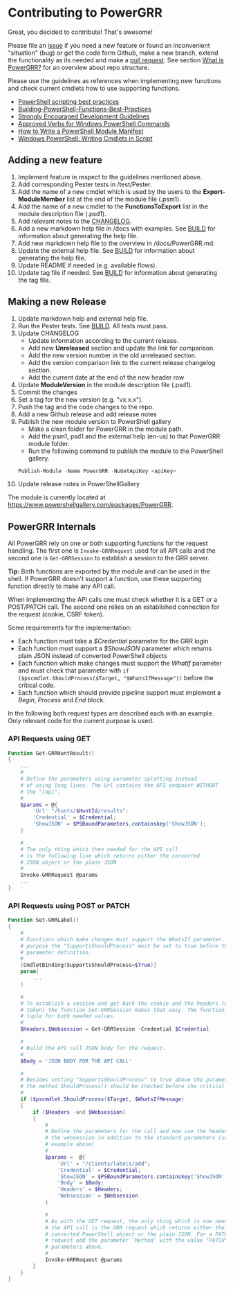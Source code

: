 # Contributing to PowerGRR

Great, you decided to contribute! That's awesome!

Please file an [issue](https://github.com/swisscom/PowerGRR/issues) if you
need a new feature or found an inconvenient "situation" (bug) or get the code
form Github, make a new branch, extend the functionality as its needed and
make a [pull request](https://github.com/swisscom/PowerGRR/pulls). See section
[What is PowerGRR?](README.md#what-is-powergrr) for an overview about repo
structure.

Please use the guidelines as references when implementing new functions and
check current cmdlets how to use supporting functions.

* [PowerShell scripting best practices](https://blogs.technet.microsoft.com/pstips/2014/06/17/powershell-scripting-best-practices/)
* [Building-PowerShell-Functions-Best-Practices](http://ramblingcookiemonster.github.io/Building-PowerShell-Functions-Best-Practices/)
* [Strongly Encouraged Development Guidelines](https://msdn.microsoft.com/en-us/library/dd878270(v=vs.85).aspx)
* [Approved Verbs for Windows PowerShell Commands](https://msdn.microsoft.com/en-us/library/ms714428(v=vs.85).aspx)
* [How to Write a PowerShell Module Manifest](https://msdn.microsoft.com/en-us/library/dd878337(v=vs.85).aspx)
* [Windows PowerShell: Writing Cmdlets in Script](https://technet.microsoft.com/en-us/library/ff677563.aspx)

## Adding a new feature

1. Implement feature in respect to the guidelines mentioned above.
1. Add corresponding Pester tests in /test/Pester.
1. Add the name of a new cmdlet which is used by the users to the
   **Export-ModuleMember** list at the end of the module file (.psm1).
1. Add the name of a new cmdlet to the **FunctionsToExport** list in the module
   description file (.psd1).
1. Add relevant notes to the [CHANGELOG](CHANGELOG.md).
1. Add a new markdown help file in /docs with examples. See [BUILD](BUILD.md)
   for information about generating the help file. 
1. Add new markdown help file to the overview in /docs/PowerGRR.md.
1. Update the external help file. See [BUILD](BUILD.md) for
   information about generating the help file. 
1. Update README if needed (e.g. available flows).
1. Update tag file if needed. See [BUILD](BUILD.md) for
   information about generating the tag file.

## Making a new Release

1. Update markdown help and external help file.
1. Run the Pester tests. See [BUILD](BUILD.md). All tests must pass.
1. Update CHANGELOG 
    * Update information according to the current release.
    * Add new **Unreleased** section and update the link for comparison.
    * Add the new version number in the old unreleased section.
    * Add the version comparison link to the current release changelog section.
    * Add the current date at the end of the new header row
1. Update **ModuleVersion** in the module description file (.psd1).
1. Commit the changes
1. Set a tag for the new version (e.g. "vx.x.x").
1. Push the tag and the code changes to the repo.
1. Add a new Github release and add release notes
1. Publish the new module version to PowerShell gallery
    * Make a clean folder for PowerGRR in the module path.
    * Add the psm1, psd1 and the external help (en-us) to that PowerGRR module
        folder.
    * Run the following command to publish the module to the PowerShell gallery.
    ``` powershell
    Publish-Module -Name PowerGRR -NuGetApiKey <apiKey> 
    ```
1. Update release notes in PowerShellGallery

The module is currently located at https://www.powershellgallery.com/packages/PowerGRR.

## PowerGRR Internals

All PowerGRR rely on one or both supporting functions for the request
handling. The first one is `Invoke-GRRRequest` used for all API calls and the
second one is `Get-GRRSession` to establish a session to the GRR server.

**Tip:** Both functions are exported by the module and can be used in the
shell. If PowerGRR doesn't support a function, use these supporting function
directly to make any API call.

When implementing the API calls one must check whether it is a GET or a
POST/PATCH call. The second one relies on an established connection for the
request (cookie, CSRF token).

Some requirements for the implementation:
* Each function must take a _$Credential_ parameter for the GRR login
* Each function must support a _$ShowJSON_ parameter which returns plain JSON
    instead of converted PowerShell objects
* Each function which make changes must support the _WhatIf_ parameter and
    must check that parameter with `if ($pscmdlet.ShouldProcess($Target,
    "$WhatsIfMessage"))` before the critical code.
* Each function which should provide pipeline support must implement a _Begin_,
    _Process_ and _End_ block.

In the following both request types are described each with an example. Only
relevant code for the current purpose is used.

### API Requests using GET

``` powershell
Function Get-GRRHuntResult()
{
    ...
    #
    # Define the parameters using parameter splatting instead
    # of using long lines. The Url contains the API endpoint WITHOUT
    # the "/api".
    #
    $params = @{
        'Url' "/hunts/$HuntId/results";
        'Credential' = $Credential;
        'ShowJSON' = $PSBoundParameters.containskey('ShowJSON');
    }

    #
    # The only thing which then needed for the API call 
    # is the following line which returns either the converted 
    # JSON object or the plain JSON
    #
    Invoke-GRRRequest @params
    ...
}
```

### API Requests using POST or PATCH

``` powershell
Function Set-GRRLabel()
{
    #
    # Functions which make changes must support the WhatsIf parameter. For That
    # purpose the "SupportsShouldProcess" must be set to true before the 
    # parameter definition.
    #
    [CmdletBinding(SupportsShouldProcess=$True)]
    param(
        ...
    )

    #
    # To establish a session and get back the cookie and the headers (CSRF
    # token) the function Get-GRRSession makes that easy. The function returns a
    # tuple for both needed values.
    #
    $Headers,$Websession = Get-GRRSession -Credential $Credential

    #
    # Build the API call JSON body for the request.
    #
    $Body = 'JSON BODY FOR THE API CALL'

    #
    # Besides setting "SupportsShouldProcess" to true above the parameters,
    # the method ShouldProcess() should be checked before the critical code.
    #
    if ($pscmdlet.ShouldProcess($Target, $WhatsIfMessage)
    {
        if ($Headers -and $Websession)
        {
            #
            # Define the parameters for the call and now use the headers and
            # the websession in addition to the standard parameters (see GET
            # example above)
            #
            $params =  @{
                'Url' = "/clients/labels/add";
                'Credential' = $Credential;
                'ShowJSON' = $PSBoundParameters.containskey('ShowJSON')
                'Body' = $Body;
                'Headers' = $Headers;
                'Websession' = $Websession
            }

            #
            # As with the GET request, the only thing which is now needed for
            # the API call is the GRR request which returns either the 
            # converted PowerShell object or the plain JSON. For a PATCH
            # request add the parameter 'Method' with the value "PATCH" to the
            # parameters above.
            #
            Invoke-GRRRequest @params
        }
    }
}
```
